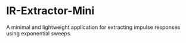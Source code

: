 # IR-Extractor-Mini
A minimal and lightweight application for extracting impulse responses using exponential sweeps.
